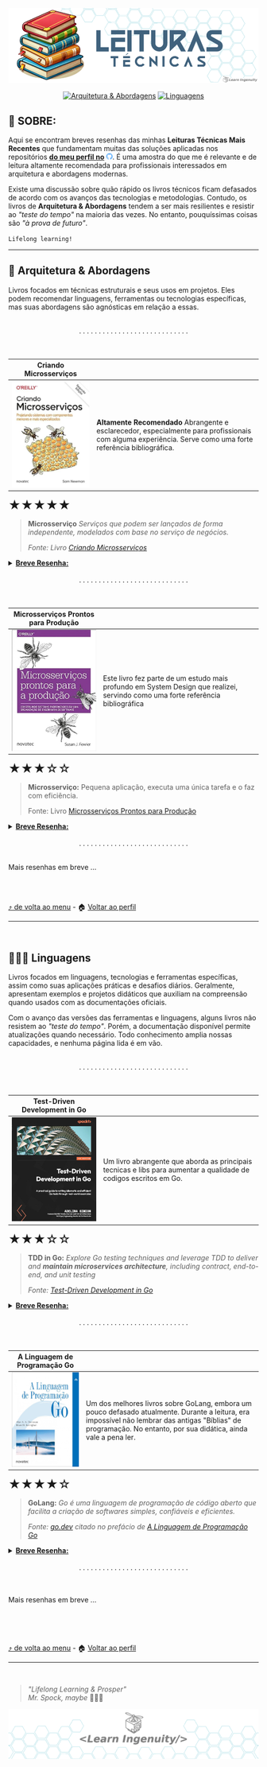 <a id="header"></a>

<!-- 
 Header image generated by Bing IA: https://www.bing.com/images/create/

Prompt:
APENAS tres Livros empilhados , em estilo cartoon com fundo branco sem muitos detalhes para que seja fácil tornar transparente em um editor de imagem
-->
<div align="center">
<a href="#header">
    <img src="./assets/images/layout/header.png">
</a>

[![Arquitetura & Abordagens](https://img.shields.io/badge/🧠_Arquitetura_&_Abordagens-001a2d?style=for-the-badge)](#architecture) [![Linguagens](https://img.shields.io/badge/👨🏿‍💻_linguagens-001a2d?style=for-the-badge)](#languages)
</div>

## 📖 SOBRE:

Aqui se encontram breves resenhas das minhas __Leituras Técnicas Mais Recentes__ que fundamentam muitas das soluções aplicadas nos repositórios __[do meu perfil no](https://github.com/jtonynet)&nbsp;<img src='./../assets/images/icons/github_blue_link.svg' width='13' alt="GitHub" title="GitHub">__. É uma amostra do que me é relevante e de leitura altamente recomendada para profissionais interessados em arquitetura e abordagens modernas.

Existe uma discussão sobre quão rápido os livros técnicos ficam defasados de acordo com os avanços das tecnologias e metodologias. Contudo, os livros de __Arquitetura & Abordagens__ tendem a ser mais resilientes e resistir ao _"teste do tempo"_ na maioria das vezes. No entanto, pouquíssimas coisas são _"à prova de futuro"_.


`Lifelong learning!`

---

<a id="architecture"></a>

## 🧠 Arquitetura & Abordagens

Livros focados em técnicas estruturais e seus usos em projetos. Eles podem recomendar linguagens, ferramentas ou tecnologias específicas, mas suas abordagens são agnósticas em relação a essas.

<br/>
<div align="center">. . . . . . . . . . . . . . . . . . . . . . . . . . . .</div>
<br/>
<br/>

<div align="center">

| Criando Microsserviços                                                                                                                                                          |                                                                                                                                                              |
| ------------------------------------------------------------------------------------------------------------------------------------------------------------------------------- | ------------------------------------------------------------------------------------------------------------------------------------------------------------ |
| [![# Criando Microsserviços – 2ª Edição](./assets/book_covers/tech/Criando_Microsservicos.jpg)](https://www.amazon.com.br/gp/product/B09WF2MVT8/ref=dbs_a_def_rwt_bibl_vppi_i0) | __Altamente Recomendado__ Abrangente e esclarecedor, especialmente para profissionais com alguma experiência. Serve como uma forte referência bibliográfica. |

</DIV>

<font size="5px"> ★★★★★ </font>

> **Microsserviço**
> _Serviços que podem ser lançados de forma independente, modelados com base no serviço de negócios._
>
> _Fonte: Livro [Criando Microsserviços](https://www.amazon.com.br/gp/product/B09WF2MVT8/ref=dbs_a_def_rwt_bibl_vppi_i0)_

<details>
  <summary><b><u>Breve Resenha:</u></b></summary>
    <br/>
    <p>
     Gostaria de ter lido essa obra no período de lançamento. Teria sido MUITO útil em diversos desafios que enfrentei ao longo da minha jornada. O livro é denso e repleto de conceitos bem fundamentados. Li-o após o livro de <i>Susan Fowler</i>, e percebo que <a href="https://samnewman.io/"><i>Newman</i></a> apresenta uma visão mais abrangente sobre os tópicos que permeiam o tema de microsserviços, baseada em seus anos de experiência. Isso fica ainda mais evidente nesta segunda edição revisada.
    </p>
    <p>
      Partindo do princípio de que arquitetura não é uma corrida com obstáculos (embora muitas vezes pareça), <a href="https://samnewman.io/"><i>Newman</a></i> ressalta que monólitos são geralmente a decisão mais acertada até que problemas de escala, comuns ao crescimento de um negócio, comecem a surgir. Ele deixa claro que microsserviços não são a opção "padrão" nem um objetivo em si, mas sim uma estratégia para alcançar software disponível e escalável. Você não "vence" uma corrida simplesmente adotando esse padrão arquitetural.
    </p>
    <p>
      Com base nessa visão, o livro explora os conceitos de maneira abrangente, sugerindo ferramentas e abordagens que o autor adotou ao longo de sua carreira.
    </p>
</details>

<br/>
<div align="center">. . . . . . . . . . . . . . . . . . . . . . . . . . . .</div>
<br/>
</br>

<div align="center">

| Microsserviços Prontos para Produção                                                                                                                                                                  |                                                                                                                                 |
| ----------------------------------------------------------------------------------------------------------------------------------------------------------------------------------------------------- | ------------------------------------------------------------------------------------------------------------------------------- |
| [![Image description](./assets/book_covers/tech/microsservicos_prontos_para_producao_.jpg)](https://www.amazon.com.br/Microsservi%C3%A7os-Prontos-Para-Produ%C3%A7%C3%A3o-Padronizados/dp/8575226215) | Este livro fez parte de um estudo mais profundo em System Design que realizei, servindo como uma forte referência bibliográfica |

</div>

<font size="5px"> ★★★☆☆ </font>

> **Microsserviço:**
> Pequena aplicação, executa uma única tarefa e o faz com eficiência.
>
> Fonte: Livro [Microsserviços Prontos para Produção](https://www.amazon.com.br/Microsservi%C3%A7os-Prontos-Para-Produ%C3%A7%C3%A3o-Padronizados/dp/8575226215)

<details>
  <summary><b><u>Breve Resenha:</u></b></summary>
    <br/>
    <p>
     <a href="https://en.wikipedia.org/wiki/Susan_Rigetti"><i>Susan Fowler</i></a> (Hoje <i>Rigetti</i>, sem parentesco com outro <a href="https://martinfowler.com/"><i>Fowler</i></a> famoso), para além de seu período no Uber, tem o grande mérito de ter abordado o tema da <b>Disponibilidade</b> com uma visão completamente alinhada ao contexto dos microsserviços. Esse tema é de extrema importância para todos os cargos que compõem as equipes de tecnologia e negócios em um mundo onde os serviços são predominantemente digitais.
    </p>
    <p>
      A escalabilidade horizontal (em hyperescala), com a qual empresas bem-sucedidas em seus negócios na rede precisam lidar durante seu crescimento, não deve comprometer a confiabilidade das transações com as quais o sistema precisa lidar. Ao longo dos anos, a abordagem que parece ter se adaptado melhor para garantir essa confiabilidade em escala, embora não seja simples, são os microsserviços.
    </p>
    <p>
      Ela não se prende a tecnologias específicas, não cita ferramentas de forma incisiva, mas sim abordagens que visam atender aos requisitos dessa lista de verificação. Uma vez que a lista está preenchida, em sua visão, temos o que ela chama de "Microsserviços Prontos Para Produção."
    <p>
    <p>
      Nos sete capítulos da obra, a Engenheira de Confiabilidade discute os princípios que a nortearam na criação de uma lista de verificação que visa garantir que esses microsserviços suportem cargas de utilização pesadas, mesmo sob condições adversas, e não apenas isso, mas também sejam testáveis e de fácil manutenção.
    </p>
</details>

<br/>
<div align="center">. . . . . . . . . . . . . . . . . . . . . . . . . . . .</div>
<br/>

Mais resenhas em breve ...

<br/>
<br/>

[⤴️ de volta ao menu](#header) - 🏠 [Voltar ao perfil](https://github.com/jtonynet)

---

<a id="languages"></a>

<br/>

## 👨🏿‍💻 Linguagens

Livros focados em linguagens, tecnologias e ferramentas específicas, assim como suas aplicações práticas e desafios diários. Geralmente, apresentam exemplos e projetos didáticos que auxiliam na compreensão quando usados com as documentações oficiais.

Com o avanço das versões das ferramentas e linguagens, alguns livros não resistem ao _"teste do tempo"_. Porém, a documentação disponível permite atualizações quando necessário. Todo conhecimento amplia nossas capacidades, e nenhuma página lida é em vão.

<br/>
<div align="center">. . . . . . . . . . . . . . . . . . . . . . . . . . . .</div>
<br/>
<br/>

<div align="center">

| Test-Driven Development in Go                                                                                                                                                                        |                                                                                                                   |
| ---------------------------------------------------------------------------------------------------------------------------------------------------------------------------------------------------- | ----------------------------------------------------------------------------------------------------------------- |
| [![Image description](./assets/book_covers/tech/test_driven_development_in_go.jpg)](https://www.amazon.com.br/Test-Driven-Development-practical-idiomatic-real-world-ebook/dp/B0B8SY6G96/ref=sr_1_1) | Um livro abrangente que aborda as principais tecnicas e libs para aumentar a qualidade de codigos escritos em Go. |

</div>

<font size="5px"> ★★★☆☆ </font>

> **TDD in Go:**
> _Explore Go testing techniques and leverage TDD to deliver and **maintain microservices architecture**, including contract, end-to-end, and unit testing_
>
> _Fonte: [Test-Driven Development in Go](https://www.amazon.com.br/Test-Driven-Development-practical-idiomatic-real-world-ebook/dp/B0B8SY6G96/ref=sr_1_1)_

<details>
  <summary><b><u>Breve Resenha:</u></b></summary>
  <br/>
  <p>
      Uma vez compreendidas as particularidades da concisa, porém poderosa, biblioteca padrão do GoLang, torna-se necessário elevar a qualidade dos softwares construídos com ela. <i>Kent Beck</i> já nos alertava sobre o excesso de confiança dos desenvolvedores em sua obra seminal sobre <b>TDD</b>, destacando como tornar o software altamente testável aumenta a segurança e reduz a carga cognitiva do desenvolvedor, auxiliando nesse aumento de qualidade.
  </p>
  <p>
      O livro aborda desde exemplos práticos básicos, como testes em uma calculadora, seguindo uma abordagem passo a passo (didática que aprecio bastante), até uma aplicação simples de gerenciamento de livros. Ele explora ferramentas modernas para testes de unidade, integração, end-to-end e até mesmo de comportamento (<b>BDD</b>), de maneira direta e acessível. Entretanto, o repositório do livro deixa a desejar, pois em muitos casos, já apresenta as soluções dos desafios, em vez de entregar um software sem testes e permitir que o leitor implemente suas próprias soluções.
  </p>
  <p>
      É uma obra útil e abrangente, que cobre tópicos complexos, como testes em cenários de concorrência. Ideal para quem deseja aumentar a qualidade de seus códigos em Go.
  </p>
</details>

<br/>
<div align="center">. . . . . . . . . . . . . . . . . . . . . . . . . . . .</div>
<br/>
<br/>

<div align="center">

| A Linguagem de Programação Go                                                                                                                                                                 |                                                                                                                                                                                                                    |
| --------------------------------------------------------------------------------------------------------------------------------------------------------------------------------------------- | ------------------------------------------------------------------------------------------------------------------------------------------------------------------------------------------------------------------ |
| [![Image description](./assets/book_covers/tech/a_linguagem_de_programacao_go.jpg)](https://www.amazon.com.br/Microsservi%C3%A7os-Prontos-Para-Produ%C3%A7%C3%A3o-Padronizados/dp/8575226215) | Um dos melhores livros sobre GoLang, embora um pouco defasado atualmente. Durante a leitura, era impossível não lembrar das antigas "Bíblias" de programação. No entanto, por sua didática, ainda vale a pena ler. |

</div>

<font size="5px"> ★★★★☆ </font>

> **GoLang:**
> _Go é uma linguagem de programação de código aberto que facilita a criação de softwares simples, confiáveis e eficientes._
>
> _Fonte: [go.dev](https://go.dev/) citado no prefácio de [A Linguagem de Programação Go](https://www.amazon.com.br/Linguagem-Programa%C3%A7%C3%A3o-Go-Alan-Donovan/dp/8575225464/ref=sr_1_1)_

<details>
  <summary><b><u>Breve Resenha:</u></b></summary>
    <br/>
    <p>
      Um dos livros introdutórios mais recomendados para a linguagem Go, embora já com algum tempo desde seu lançamento, continua relevante devido à didática adotada. Meu primeiro contato com essa obra ocorreu na GopherCon 2018, quando o adquiri, e sua leitura, em conjunto com a documentação da linguagem, foi extremamente agradável.
    </p>
    <p>
      Executei alguns de seus <a href="https://github.com/jtonynet/go-book-exercises">Exemplos Práticos</a>, que, em conjunto com suas explicações, elucidam as bibliotecas padrão da linguagem. No geral, é um material que continua relevante, mas, devido à sua idade e ao fato de não apresentar um projeto de ponta a ponta (meu estilo favorito de aprender uma linguagem), "perdeu uma estrela no meu ranking pessoal de leituras técnicas."
    </p>

</details>

<br/>
<div align="center">. . . . . . . . . . . . . . . . . . . . . . . . . . . .</div>
<br/>
<br/>

Mais resenhas em breve ...

<br/>
<br/>
<br/>

[⤴️ de volta ao menu](#header) - 🏠 [Voltar ao perfil](https://github.com/jtonynet)

---

<br/>

<a id="footer"></a>

>  _"Lifelong Learning & Prosper"_
> <br/> 
>  _Mr. Spock, maybe_   🖖🏾🚀

<div align="center">
<a href="#footer">
    <img src="./../assets/images/layout/footer_learn_ingenuity_bg_hexagonal.png">
</a>
</div>

